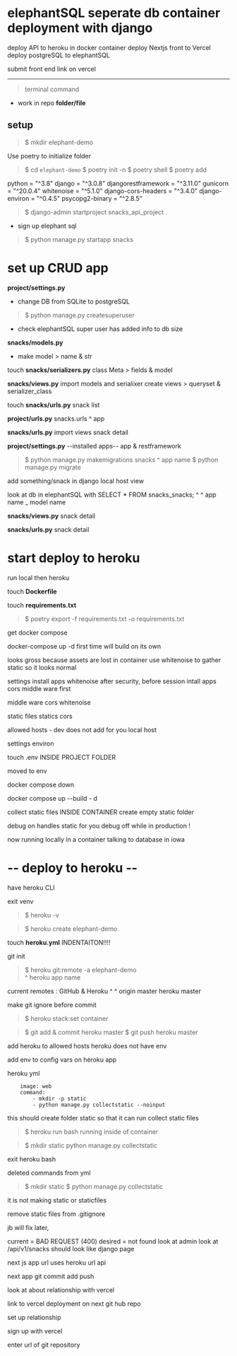 # elephantSQL seperate db container deployment with django
deploy API to heroku in docker container
deploy Nextjs front to Vercel
deploy postgreSQL to elephantSQL

submit front end link on vercel

---------------------------------
> terminal command
- work in repo
**folder/file**

## setup
> $ mkdir elephant-demo

Use poetry to initialize folder 

> $ cd `elephant-demo` 
> $ poetry init -n 
> $ poetry shell 
> $ poetry add 

python = "^3.8"
django = "^3.0.8"
djangorestframework = "^3.11.0"
gunicorn = "^20.0.4"
whitenoise = "^5.1.0"
django-cors-headers = "^3.4.0"
django-environ = "^0.4.5"
psycopg2-binary = "^2.8.5"


> $ django-admin startproject snacks_api_project .

- sign up elephant sql

> $ python manage.py startapp snacks


# set up CRUD app

**project/settings.py**
- change DB from SQLite to postgreSQL

> $ python manage.py createsuperuser 

- check elephantSQL
super user has added info to db size

**snacks/models.py**
- make model > name & str

touch **snacks/serializers.py**
class Meta > fields & model

**snacks/views.py**
import models and serialixer
create views > queryset & serializer_class

touch **snacks/urls.py**
snack list

**project/urls.py**
snacks.urls 
   ^
  app

**snacks/urls.py**
import views
snack detail

**project/settings.py**
--installed apps--
app & restframework

> $ python manage.py makemigrations snacks
                                       ^
                                    app name
> $ python manage.py migrate

add something/snack in django local host view

look at db in elephantSQL with 
SELECT * FROM snacks_snacks;
                ^       ^
            app name _ model name

**snacks/views.py**
snack detail

**snacks/urls.py**
snack detail

# start deploy to heroku
run local then heroku

touch **Dockerfile**

touch **requirements.txt**
> $ poetry export -f requirements.txt -o requirements.txt

get docker compose

docker-compose up -d
    first time will build on its own

looks gross because assets are lost in container
use whitenoise to gather static so it looks normal

settings
install apps whitenoise after security, before session
intall apps cors middle ware first


middle ware 
cors
whitenoise

static files 
statics 
cors 


allowed hosts - dev does not add for you
local host 

settings environ


touch .env INSIDE PROJECT FOLDER

moved to env

docker compose down 

docker compose up --build - d

collect static files INSIDE CONTAINER
create empty static folder

debug on handles static for you 
debug off while in production ! 

now running locally in a container talking to database in iowa

# -- deploy to heroku --
have heroku CLI

exit venv

> $ heroku -v

> $ heroku create elephant-demo

touch **heroku.yml**
    INDENTAITON!!!!

git init


> $ heroku git:remote -a elephant-demo    
                          ^
                        heroku app name

current remotes : GitHub & Heroku
                    ^         ^
         origin master        heroku master

make git ignore before commit

> $ heroku stack:set container

> $ git add & commit heroku master
> $ git push heroku master

add heroku to allowed hosts
heroku does not have env

add env to config vars on heroku app

heroku yml
```release:
    image: web
    command:
        - mkdir -p static
        - python manage.py collectstatic --noinput
```
this should create folder static so that it can run collect static files

> $ heroku run bash
running inside of container

> $ mkdir static
> python manage.py collectstatic

exit heroku bash

deleted commands from yml 
> $ mkdir static
> $ python manage.py collectstatic

it is not making static or staticfiles

remove static files from .gitignore

jb will fix later, 

current = BAD REQUEST (400)
desired = not found 
    look at admin 
    look at /api/v1/snacks
        should look like django page 


next js app url uses heroku url
    api




next app
git commit add push 

look at about
relationship with vercel

link to vercel deployment on next git hub repo 

set up relationship

sign up with vercel

enter url of git repository
